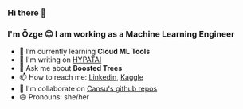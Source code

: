 ### Hi there 👋

### I'm Özge 😊 I am working as a Machine Learning Engineer

- 🌱 I’m currently learning **Cloud ML Tools**
- 📝 I'm writing on [HYPATAI](https://medium.com/hypatai)
- 💬 Ask me about **Boosted Trees**
- 📫 How to reach me: [Linkedin](https://www.linkedin.com/in/%C3%B6zge-ers%C3%B6yleyen/), [Kaggle](https://www.kaggle.com/ozgeersoyleyen)
- 👯‍ I'm collaborate on [Cansu's github repos](https://github.com/cansuergun)
- 😄 Pronouns: she/her



